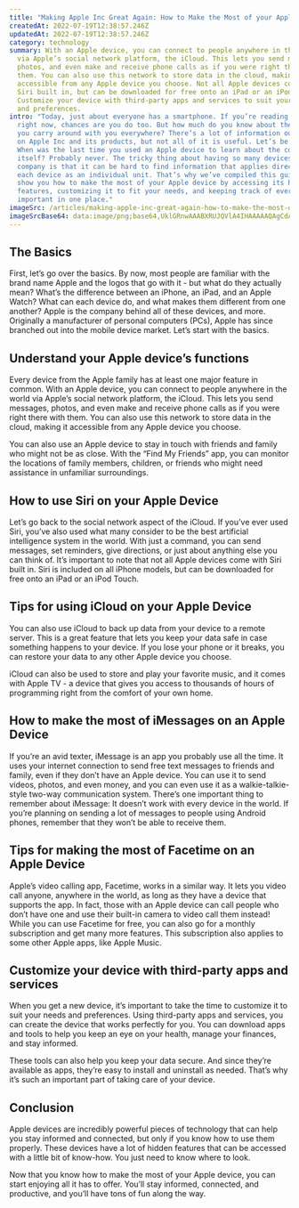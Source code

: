 ```yaml
---
title: "Making Apple Inc Great Again: How to Make the Most of your Apple Device"
createdAt: 2022-07-19T12:38:57.246Z
updatedAt: 2022-07-19T12:38:57.246Z
category: technology
summary: With an Apple device, you can connect to people anywhere in the world
  via Apple’s social network platform, the iCloud. This lets you send messages,
  photos, and even make and receive phone calls as if you were right there with
  them. You can also use this network to store data in the cloud, making it
  accessible from any Apple device you choose. Not all Apple devices come with
  Siri built in, but can be downloaded for free onto an iPad or an iPod Touch.
  Customize your device with third-party apps and services to suit your needs
  and preferences.
intro: "Today, just about everyone has a smartphone. If you’re reading this blog
  right now, chances are you do too. But how much do you know about the phone
  you carry around with you everywhere? There’s a lot of information out there
  on Apple Inc and its products, but not all of it is useful. Let’s be honest:
  When was the last time you used an Apple device to learn about the company
  itself? Probably never. The tricky thing about having so many devices from one
  company is that it can be hard to find information that applies directly to
  each device as an individual unit. That’s why we’ve compiled this guide - to
  show you how to make the most of your Apple device by accessing its hidden
  features, customizing it to fit your needs, and keeping track of everything
  important in one place."
imageSrc: /articles/making-apple-inc-great-again-how-to-make-the-most-of-your-apple-device.png
imageSrcBase64: data:image/png;base64,UklGRnwAAABXRUJQVlA4IHAAAAAQAgCdASoKAAoAAUAmJZgCdAEfUn6e2vEwAP78LqF/XvwLeaxh/9MIPTSn/3SY/D0l+APOnyueD0TB4Dhr3avgg/9jf5pHWDx9UVJH3D/S+DvupmvVAUSKIRcnvOxk2mt/a9Oerf8XiGerednZQAAA
---
```


## The Basics

First, let’s go over the basics. By now, most people are familiar with the brand name Apple and the logos that go with it - but what do they actually mean? What’s the difference between an iPhone, an iPad, and an Apple Watch? What can each device do, and what makes them different from one another?
Apple is the company behind all of these devices, and more. Originally a manufacturer of personal computers (PCs), Apple has since branched out into the mobile device market.
Let’s start with the basics.

## Understand your Apple device’s functions

Every device from the Apple family has at least one major feature in common. With an Apple device, you can connect to people anywhere in the world via Apple’s social network platform, the iCloud. This lets you send messages, photos, and even make and receive phone calls as if you were right there with them. You can also use this network to store data in the cloud, making it accessible from any Apple device you choose.

You can also use an Apple device to stay in touch with friends and family who might not be as close. With the “Find My Friends” app, you can monitor the locations of family members, children, or friends who might need assistance in unfamiliar surroundings.

## How to use Siri on your Apple Device

Let’s go back to the social network aspect of the iCloud. If you’ve ever used Siri, you’ve also used what many consider to be the best artificial intelligence system in the world. With just a command, you can send messages, set reminders, give directions, or just about anything else you can think of.
It’s important to note that not all Apple devices come with Siri built in. Siri is included on all iPhone models, but can be downloaded for free onto an iPad or an iPod Touch.

## Tips for using iCloud on your Apple Device

You can also use iCloud to back up data from your device to a remote server. This is a great feature that lets you keep your data safe in case something happens to your device. If you lose your phone or it breaks, you can restore your data to any other Apple device you choose.

iCloud can also be used to store and play your favorite music, and it comes with Apple TV - a device that gives you access to thousands of hours of programming right from the comfort of your own home.

## How to make the most of iMessages on an Apple Device

If you’re an avid texter, iMessage is an app you probably use all the time. It uses your internet connection to send free text messages to friends and family, even if they don’t have an Apple device. You can use it to send videos, photos, and even money, and you can even use it as a walkie-talkie-style two-way communication system.
There’s one important thing to remember about iMessage: It doesn’t work with every device in the world. If you’re planning on sending a lot of messages to people using Android phones, remember that they won’t be able to receive them.

## Tips for making the most of Facetime on an Apple Device

Apple’s video calling app, Facetime, works in a similar way. It lets you video call anyone, anywhere in the world, as long as they have a device that supports the app. In fact, those with an Apple device can call people who don’t have one and use their built-in camera to video call them instead!
While you can use Facetime for free, you can also go for a monthly subscription and get many more features. This subscription also applies to some other Apple apps, like Apple Music.

## Customize your device with third-party apps and services

When you get a new device, it’s important to take the time to customize it to suit your needs and preferences. Using third-party apps and services, you can create the device that works perfectly for you. You can download apps and tools to help you keep an eye on your health, manage your finances, and stay informed.

These tools can also help you keep your data secure. And since they’re available as apps, they’re easy to install and uninstall as needed. That’s why it’s such an important part of taking care of your device.

## Conclusion

Apple devices are incredibly powerful pieces of technology that can help you stay informed and connected, but only if you know how to use them properly. These devices have a lot of hidden features that can be accessed with a little bit of know-how. You just need to know where to look.

Now that you know how to make the most of your Apple device, you can start enjoying all it has to offer. You’ll stay informed, connected, and productive, and you’ll have tons of fun along the way.
